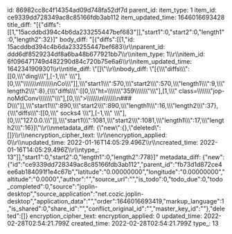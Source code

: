 id: 86982cc8c4f14354ad09d748fa52df7d
parent_id: 
item_type: 1
item_id: ce9339dd728349ac8c85166fdb3ab112
item_updated_time: 1646016693428
title_diff: "[{\"diffs\":[[1,\"15acddbd394c4b6da233255447bef683\"]],\"start1\":0,\"start2\":0,\"length1\":0,\"length2\":32}]"
body_diff: "[{\"diffs\":[[1,\"id: 15acddbd394c4b6da233255447bef683\\\r\\\nparent_id: ddd6df8529234df8a6ba48b677921bb7\\\r\\\nitem_type: 1\\\r\\\nitem_id: 6f096471749d482290d84c720b75e6a6\\\r\\\nitem_updated_time: 1642341909301\\\r\\\ntitle_diff: \\\"[]\\\"\\\r\\\nbody_diff: \\\"[{\\\\\\\"diffs\\\\\\\":[[0,\\\\\\\"ding\\\\\\\"],[-1,\\\\\\\" \\\\\\\"],[0,\\\\\\\"\\\\\\\\\\\\\n\\\\\\\\\\\\\nCo\\\\\\\"]],\\\\\\\"start1\\\\\\\":570,\\\\\\\"start2\\\\\\\":570,\\\\\\\"length1\\\\\\\":9,\\\\\\\"length2\\\\\\\":8},{\\\\\\\"diffs\\\\\\\":[[0,\\\\\\\"ht=\\\\\\\\\\\\\\\"359\\\\\\\\\\\\\\\"\\\\\\\"],[1,\\\\\\\" class=\\\\\\\\\\\\\\\"jop-noMdConv\\\\\\\\\\\\\\\"\\\\\\\"],[0,\\\\\\\">\\\\\\\\\\\\\n\\\\\\\\\\\\\n### D\\\\\\\"]],\\\\\\\"start1\\\\\\\":890,\\\\\\\"start2\\\\\\\":890,\\\\\\\"length1\\\\\\\":16,\\\\\\\"length2\\\\\\\":37},{\\\\\\\"diffs\\\\\\\":[[0,\\\\\\\" socks4 \\\\\\\"],[-1,\\\\\\\" \\\\\\\"],[0,\\\\\\\"127.0.0.\\\\\\\"]],\\\\\\\"start1\\\\\\\":1081,\\\\\\\"start2\\\\\\\":1081,\\\\\\\"length1\\\\\\\":17,\\\\\\\"length2\\\\\\\":16}]\\\"\\\r\\\nmetadata_diff: {\\\"new\\\":{},\\\"deleted\\\":[]}\\\r\\\nencryption_cipher_text: \\\r\\\nencryption_applied: 0\\\r\\\nupdated_time: 2022-01-16T14:05:29.496Z\\\r\\\ncreated_time: 2022-01-16T14:05:29.496Z\\\r\\\ntype_: 13\"]],\"start1\":0,\"start2\":0,\"length1\":0,\"length2\":778}]"
metadata_diff: {"new":{"id":"ce9339dd728349ac8c85166fdb3ab112","parent_id":"fb73d1d872ce4ee6ab184091f1e4c67b","latitude":"0.00000000","longitude":"0.00000000","altitude":"0.0000","author":"","source_url":"","is_todo":0,"todo_due":0,"todo_completed":0,"source":"joplin-desktop","source_application":"net.cozic.joplin-desktop","application_data":"","order":1646016693419,"markup_language":1,"is_shared":0,"share_id":"","conflict_original_id":"","master_key_id":""},"deleted":[]}
encryption_cipher_text: 
encryption_applied: 0
updated_time: 2022-02-28T02:54:21.799Z
created_time: 2022-02-28T02:54:21.799Z
type_: 13